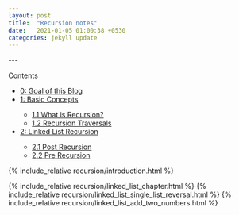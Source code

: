 ```yaml
---
layout: post
title:  "Recursion notes"
date:   2021-01-05 01:00:38 +0530
categories: jekyll update
---
```

<link rel="stylesheet" href="/css/table.css">
<link rel="stylesheet" href="/css/image.css">
---
<div id="toc_container">
<p class="toc_title">Contents</p>
<ul class="toc_list">
  <li><a href="#goal_of_this_blog">0: Goal of this Blog</a></li>
  <li><a href="#introduction">1: Basic Concepts</a></li>
  <ul>
    <li><a href="#what_is_recursion">1.1 What is Recursion?</a></li>
    <li><a href="#recursion_traversal">1.2 Recursion Traversals</a></li>
  </ul>
  <li><a href="#linked_list_chapter">2: Linked List Recursion</a></li>
  <ul>
    <li><a href="#link_list_single_list_reversal">2.1 Post Recursion</a></li>
    <li><a href="#link_list_add_two_numbers">2.2 Pre Recursion</a></li>
  </ul>

  <!-- <li><a href="#prob1">2: Fibo series</a></li>
  <li><a href="#prob2">3: LinkList</a></li>
  <ul>
    <li><a href="#Second_Sub_Point_1">2.1 reversal of linklist</a></li>
  </ul> -->
</ul>
</div>


{% include_relative recursion/introduction.html %}

<!-- LinkList section -->
{% include_relative recursion/linked_list_chapter.html %}
{% include_relative recursion/linked_list_single_list_reversal.html %}
{% include_relative recursion/linked_list_add_two_numbers.html %}










<!-- TEMPLATE BELOW -->
<!-- =============================================================================================== -->
<!-- <div id="prob1"></div>
* Problem 1
---
---
<div style="background-color: #EEEEFF">

<b>Problem</b>: Find fibo series
<br />

<b>Recursion math notation</b>: 
<img src="/images/prob1/mathnotation1.jpg" alt="Double LinkList diagram">

<br />
<b>Recursion Visual</b>: 
<img src="/images/prob1/recursion1.jpg" alt="Double LinkList diagram">
<br />

<br />
<b>Iteration Visual</b>: 
<img src="/images/prob1/iteration1.jpg" alt="iteration visual">
<br />
</div>
<table class="center" >
  <tr>
    <th>
      Recursion
    </th>
    <th>
      Iteration
    </th>
  </tr>
  <tr>
    <td class="inner">
{% highlight c++ %}
void dfs()
{
  for(int i = 0; i < n; i++)
  {
    cout << "hello";
  }
}
{% endhighlight %}
    </td>
    <td>
{% highlight c++ %}
void dfs(int i, int b, int c, int d)
{
if(i <= 0)
  return;
else
  dfs(i-1, b-1);
}
{% endhighlight %}
    </td>
  </tr>
</table>
 --><!-- =============================================================================================== -->

